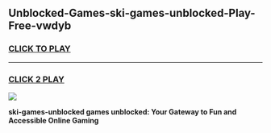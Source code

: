 
## Unblocked-Games-ski-games-unblocked-Play-Free-vwdyb
<h3>
<a href="https://premium76.site?title=ski-games-unblocked&ref=15A">CLICK TO PLAY</a></h3>
<hr>

<h3>
<a href="https://premium76.site?title=ski-games-unblocked&ref=15A">CLICK 2 PLAY</a>
  
</h3>

<a href="https://premium76.site?title=ski-games-unblocked&ref=15A"><img src="https://clearcache.store/games.png"></a>


**ski-games-unblocked games unblocked: Your Gateway to Fun and Accessible Online Gaming**
